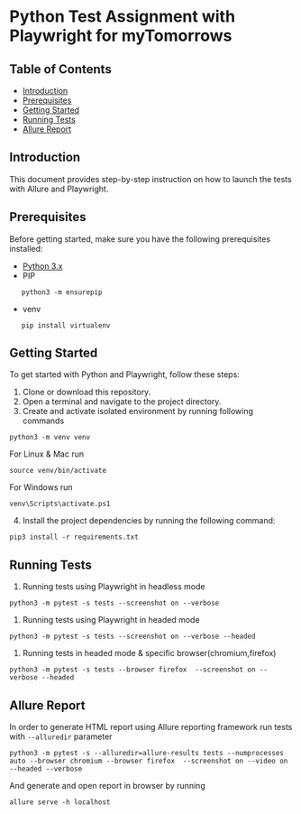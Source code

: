 # Python Test Assignment with Playwright for myTomorrows
## Table of Contents

- [Introduction](#introduction)
- [Prerequisites](#prerequisites)
- [Getting Started](#getting-started)
- [Running Tests](#running-tests)
- [Allure Report](#allure-report)


## Introduction

This document provides step-by-step instruction on how to launch the tests with Allure and Playwright.

## Prerequisites

Before getting started, make sure you have the following prerequisites installed:

- [Python 3.x](https://www.python.org/downloads/)
- PIP
 ```shell
    python3 -m ensurepip
```
- venv
 ```shell
    pip install virtualenv
```

## Getting Started

To get started with Python and Playwright, follow these steps:

1. Clone or download this repository.
2. Open a terminal and navigate to the project directory.
3. Create and activate isolated environment by running following commands
```shell
python3 -m venv venv
```
For Linux & Mac run 
```shell
source venv/bin/activate
```
For Windows run
```shell
venv\Scripts\activate.ps1
```
4. Install the project dependencies by running the following command:
```shell
pip3 install -r requirements.txt
```

## Running Tests

1. Running tests using Playwright in headless mode

```shell
python3 -m pytest -s tests --screenshot on --verbose
```

1. Running tests using Playwright in headed mode
```shell
python3 -m pytest -s tests --screenshot on --verbose --headed
```
1. Running tests in headed mode & specific browser(chromium,firefox)

```shell
python3 -m pytest -s tests --browser firefox  --screenshot on --verbose --headed
```


## Allure Report
In order to generate HTML report using Allure reporting framework run tests with `--alluredir` parameter

```shell
python3 -m pytest -s --alluredir=allure-results tests --numprocesses auto --browser chromium --browser firefox  --screenshot on --video on --headed --verbose
```

And generate and open report in browser by running
```shell
allure serve -h localhost
```